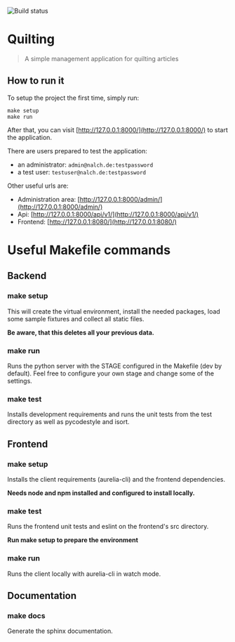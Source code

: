 ![Build status](https://travis-ci.org/nalch/quilting.svg?branch=master)
# Quilting

> A simple management application for quilting articles

## How to run it
To setup the project the first time, simply run:
```shell
make setup
make run
```

After that, you can visit [http://127.0.0.1:8000/](http://127.0.0.1:8000/) to start the application.

There are users prepared to test the application:
* an administrator: `admin@nalch.de:testpassword`
* a test user: `testuser@nalch.de:testpassword`

Other useful urls are:
* Administration area: [http://127.0.0.1:8000/admin/](http://127.0.0.1:8000/admin/)
* Api: [http://127.0.0.1:8000/api/v1/](http://127.0.0.1:8000/api/v1/)
* Frontend: [http://127.0.0.1:8080/](http://127.0.0.1:8080/)

# Useful Makefile commands

## Backend

### make setup
This will create the virtual environment, install the needed packages, load some sample fixtures and collect all static files.

**Be aware, that this deletes all your previous data.**

### make run
Runs the python server with the STAGE configured in the Makefile (dev by default). Feel free to configure your own stage and change some of the settings.

### make test
Installs development requirements and runs the unit tests from the test directory as well as pycodestyle and isort.

## Frontend

### make setup
Installs the client requirements (aurelia-cli) and the frontend dependencies.

**Needs node and npm installed and configured to install locally.**

### make test
Runs the frontend unit tests and eslint on the frontend's src directory.

**Run make setup to prepare the environment**

### make run
Runs the client locally with aurelia-cli in watch mode.

## Documentation

### make docs
Generate the sphinx documentation.
